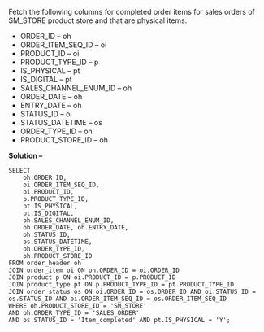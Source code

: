 Fetch the following columns for completed order items for sales orders of SM_STORE product store and that are physical items.
- ORDER_ID – oh
- ORDER_ITEM_SEQ_ID – oi
- PRODUCT_ID – oi
- PRODUCT_TYPE_ID – p
- IS_PHYSICAL – pt
- IS_DIGITAL – pt
- SALES_CHANNEL_ENUM_ID – oh
- ORDER_DATE – oh
- ENTRY_DATE – oh
- STATUS_ID – oi 
- STATUS_DATETIME – os
- ORDER_TYPE_ID – oh
- PRODUCT_STORE_ID – oh

**Solution –**
```
SELECT 
    oh.ORDER_ID, 
    oi.ORDER_ITEM_SEQ_ID,
    oi.PRODUCT_ID, 
    p.PRODUCT_TYPE_ID, 
    pt.IS_PHYSICAL, 
    pt.IS_DIGITAL, 
    oh.SALES_CHANNEL_ENUM_ID, 
    oh.ORDER_DATE, oh.ENTRY_DATE, 
    oh.STATUS_ID, 
    os.STATUS_DATETIME, 
    oh.ORDER_TYPE_ID, 
    oh.PRODUCT_STORE_ID  
FROM order_header oh 
JOIN order_item oi ON oh.ORDER_ID = oi.ORDER_ID 
JOIN product p ON oi.PRODUCT_ID = p.PRODUCT_ID 
JOIN product_type pt ON p.PRODUCT_TYPE_ID = pt.PRODUCT_TYPE_ID 
JOIN order_status os ON oi.ORDER_ID = os.ORDER_ID AND oi.STATUS_ID = os.STATUS_ID AND oi.ORDER_ITEM_SEQ_ID = os.ORDER_ITEM_SEQ_ID  
WHERE oh.PRODUCT_STORE_ID = 'SM_STORE' 
AND oh.ORDER_TYPE_ID = 'SALES_ORDER' 
AND os.STATUS_ID = 'Item_completed' AND pt.IS_PHYSICAL = 'Y';
```